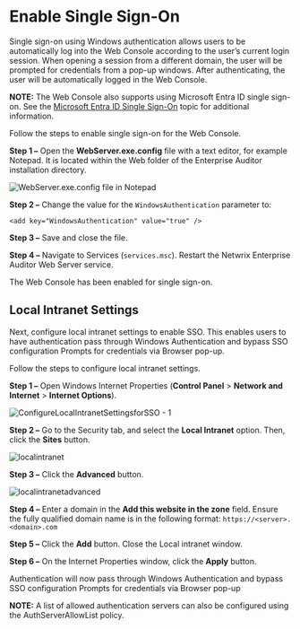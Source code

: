 # Enable Single Sign-On

Single sign-on using Windows authentication allows users to be automatically log into the Web
Console according to the user’s current login session. When opening a session from a different
domain, the user will be prompted for credentials from a pop-up windows. After authenticating, the
user will be automatically logged in the Web Console.

**NOTE:** The Web Console also supports using Microsoft Entra ID single sign-on. See the
[Microsoft Entra ID Single Sign-On](/docs/accessanalyzer/11.6/install/application/reports/entraidsso.md)
topic for additional information.

Follow the steps to enable single sign-on for the Web Console.

**Step 1 –** Open the **WebServer.exe.config** file with a text editor, for example Notepad. It is
located within the Web folder of the Enterprise Auditor installation directory.

![WebServer.exe.config file in Notepad](/img/versioned_docs/accessanalyzer_11.6/accessanalyzer/install/application/reports/webserverexeconfigsso.webp)

**Step 2 –** Change the value for the `WindowsAuthentication` parameter to:

```
<add key="WindowsAuthentication" value="true" />
```

**Step 3 –** Save and close the file.

**Step 4 –** Navigate to Services (`services.msc`). Restart the Netwrix Enterprise Auditor Web
Server service.

The Web Console has been enabled for single sign-on.

## Local Intranet Settings

Next, configure local intranet settings to enable SSO. This enables users to have authentication
pass through Windows Authentication and bypass SSO configuration Prompts for credentials via Browser
pop-up.

Follow the steps to configure local intranet settings.

**Step 1 –** Open Windows Internet Properties (**Control Panel** > **Network and
Internet** > **Internet Options**).

![ConfigureLocalIntranetSettingsforSSO - 1](/img/versioned_docs/accessanalyzer_11.6/accessanalyzer/install/application/reports/internetproperties.webp)

**Step 2 –** Go to the Security tab, and select the **Local Intranet** option. Then, click the
**Sites** button.

![localintranet](/img/versioned_docs/accessanalyzer_11.6/accessanalyzer/install/application/reports/localintranet.webp)

**Step 3 –** Click the **Advanced** button.

![localintranetadvanced](/img/versioned_docs/accessanalyzer_11.6/accessanalyzer/install/application/reports/localintranetadvanced.webp)

**Step 4 –** Enter a domain in the **Add this website in the zone** field. Ensure the fully
qualified domain name is in the following format: `https://<server>.<domain>.com`

**Step 5 –** Click the **Add** button. Close the Local intranet window.

**Step 6 –** On the Internet Properties window, click the **Apply** button.

Authentication will now pass through Windows Authentication and bypass SSO configuration Prompts for
credentials via Browser pop-up

**NOTE:** A list of allowed authentication servers can also be configured using the
AuthServerAllowList policy.
